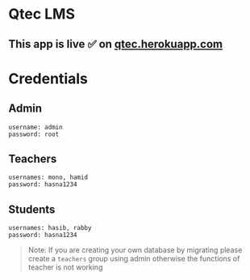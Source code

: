# Qtec LMS

## This app is live ✅ on [qtec.herokuapp.com](https://qtec.herokuapp.com/)

# Credentials

## Admin

```
username: admin
password: root
```

## Teachers

```
usernames: mono, hamid
password: hasna1234
```

## Students

```
usernames: hasib, rabby
password: hasna1234
```

> Note: If you are creating your own database by migrating please create a `teachers` group using admin otherwise the functions of teacher is not working
